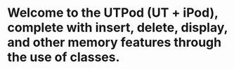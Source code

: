 # Welcome to the UTPod (UT + iPod), complete with insert, delete, display, and other memory features through the use of classes.
